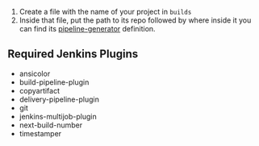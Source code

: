 
1. Create a file with the name of your project in `builds`
2. Inside that file, put the path to its repo followed by where inside it you can find its [pipeline-generator](https://github.com/soundcloud/pipeline-generator) definition.


## Required Jenkins Plugins

* ansicolor
* build-pipeline-plugin
* copyartifact
* delivery-pipeline-plugin
* git
* jenkins-multijob-plugin
* next-build-number
* timestamper
